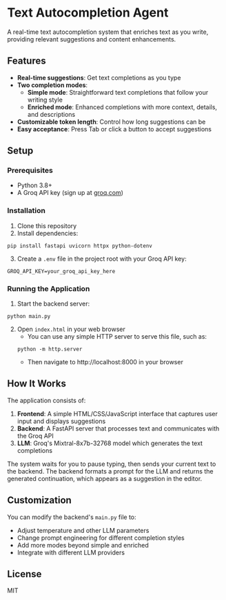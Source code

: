 # Text Autocompletion Agent

A real-time text autocompletion system that enriches text as you write, providing relevant suggestions and content enhancements.

## Features

- **Real-time suggestions**: Get text completions as you type
- **Two completion modes**:
  - **Simple mode**: Straightforward text completions that follow your writing style
  - **Enriched mode**: Enhanced completions with more context, details, and descriptions
- **Customizable token length**: Control how long suggestions can be
- **Easy acceptance**: Press Tab or click a button to accept suggestions

## Setup

### Prerequisites

- Python 3.8+
- A Groq API key (sign up at [groq.com](https://console.groq.com/))

### Installation

1. Clone this repository
2. Install dependencies:
```
pip install fastapi uvicorn httpx python-dotenv
```

3. Create a `.env` file in the project root with your Groq API key:
```
GROQ_API_KEY=your_groq_api_key_here
```

### Running the Application

1. Start the backend server:
```
python main.py
```

2. Open `index.html` in your web browser
   - You can use any simple HTTP server to serve this file, such as:
   ```
   python -m http.server
   ```
   - Then navigate to http://localhost:8000 in your browser

## How It Works

The application consists of:

1. **Frontend**: A simple HTML/CSS/JavaScript interface that captures user input and displays suggestions
2. **Backend**: A FastAPI server that processes text and communicates with the Groq API
3. **LLM**: Groq's Mixtral-8x7b-32768 model which generates the text completions

The system waits for you to pause typing, then sends your current text to the backend. The backend formats a prompt for the LLM and returns the generated continuation, which appears as a suggestion in the editor.

## Customization

You can modify the backend's `main.py` file to:
- Adjust temperature and other LLM parameters
- Change prompt engineering for different completion styles
- Add more modes beyond simple and enriched
- Integrate with different LLM providers

## License

MIT